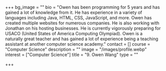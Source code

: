 +++
bg_image = ""
bio = "Owen has been programming for 5 years and has gained a lot of knowledge from it. He has experience in a variety of languages including Java, HTML, CSS, JavaScript, and more. Owen has created multiple websites for numerous companies. He is also working with Jonathan on his hosting businesses. He is currently vigorously preparing for USACO (United States of America Computing Olympiad). Owen is a naturally great teacher and has gained a lot of experience being a teaching assistant at another computer science academy."
contact = []
course = "Computer Science"
description = ""
image = "/images/profile.webp"
interest = ["Computer Science"]
title = "9. Owen Wang"
type = ""

+++
